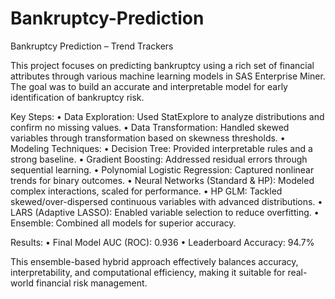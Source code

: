 # Bankruptcy-Prediction
Bankruptcy Prediction – Trend Trackers

This project focuses on predicting bankruptcy using a rich set of financial attributes through various machine learning models in SAS Enterprise Miner. The goal was to build an accurate and interpretable model for early identification of bankruptcy risk.

Key Steps:
	•	Data Exploration: Used StatExplore to analyze distributions and confirm no missing values.
	•	Data Transformation: Handled skewed variables through transformation based on skewness thresholds.
	•	Modeling Techniques:
	•	Decision Tree: Provided interpretable rules and a strong baseline.
	•	Gradient Boosting: Addressed residual errors through sequential learning.
	•	Polynomial Logistic Regression: Captured nonlinear trends for binary outcomes.
	•	Neural Networks (Standard & HP): Modeled complex interactions, scaled for performance.
	•	HP GLM: Tackled skewed/over-dispersed continuous variables with advanced distributions.
	•	LARS (Adaptive LASSO): Enabled variable selection to reduce overfitting.
	•	Ensemble: Combined all models for superior accuracy.

Results:
	•	Final Model AUC (ROC): 0.936
	•	Leaderboard Accuracy: 94.7%

This ensemble-based hybrid approach effectively balances accuracy, interpretability, and computational efficiency, making it suitable for real-world financial risk management.
